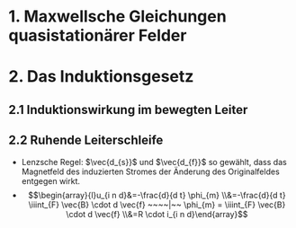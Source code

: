 # 1. Maxwellsche Gleichungen quasistationärer Felder 


# 2. Das Induktionsgesetz 
## 2.1 Induktionswirkung im bewegten Leiter 

## 2.2 Ruhende Leiterschleife 
- Lenzsche Regel: $\vec{d_{s}}$ und $\vec{d_{f}}$ so gewählt, dass das Magnetfeld des induzierten Stromes der Änderung des Originalfeldes entgegen wirkt. 
- $$\begin{array}{l}u_{i n d}&=-\frac{d}{d t} \phi_{m} \\&=-\frac{d}{d t} \iiint_{F} \vec{B} \cdot d \vec{f} ~~~~|~~ \phi_{m} = \iiint_{F} \vec{B} \cdot d \vec{f} \\&=R \cdot i_{i n d}\end{array}$$ 